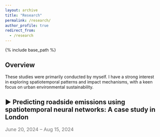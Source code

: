 ```yaml
---
layout: archive
title: "Research"
permalink: /research/
author_profile: true
redirect_from:
  - /research
---
```


{% include base_path %}

## **Overview**
<p>
These studies were primarily conducted by myself. I have a strong interest in exploring spatiotemporal patterns and impact mechanisms, with a keen focus on urban environmental sustainability.
</p>

<!-- 研究项目标题 -->
<h2 class="toggle-header" style="cursor: pointer;">
  <span class="toggle-icon">▶</span><strong> Predicting roadside emissions using spatiotemporal neural networks: A case study in London</strong>
</h2>
<p style="color: #757575; font-size: 16px;">June 20, 2024 – Aug 15, 2024</p>
<div class="toggle-content" style="display: none;">
  <!-- 关键词部分 -->
  <p><strong>Key words:</strong> road emission prediction, spatiotemporal modeling, graph attention network</p>

  <!-- 父容器 -->
  <div class="content-wrapper" style="display: flex; max-height: 400px; align-items: flex-start;">
    <div id="researchCarousel_1" class= "carousel slide" data-ride="carousel" style="flex-basis: 50%; max-height: 400px">
      <ol class="carousel-indicators">
        <li data-target="#researchCarousel_1" data-slide-to="0" class="active"></li>
        <li data-target="#researchCarousel_1" data-slide-to="1"></li>
        <li data-target="#researchCarousel_1" data-slide-to="2"></li>
        <li data-target="#researchCarousel_1" data-slide-to="3"></li>
        <li data-target="#researchCarousel_1" data-slide-to="4"></li>
        <li data-target="#researchCarousel_1" data-slide-to="5"></li>
      </ol>
      <div class="carousel-inner">
        <div class="carousel-item active">
          <img src="/images/research_1/Framework.png" class="d-block mx-auto" alt="Research Image 1"
          style="margin-top: 40px;">
          <div class="carousel-caption d-none d-md-block">
            <h5>The method framework of proposed problem</h5>
          </div>
        </div>
        <div class="carousel-item">
          <img src="/images/research_1/img_1.png" class="d-block mx-auto" alt="Research Image 1"
          style="margin-top: 40px;">
          <div class="carousel-caption d-none d-md-block">
            <h5>The air pollutant monitoring stations in London</h5>
          </div>
        </div>
        <div class="carousel-item">
          <img src="/images/research_1/img_2.png" class="d-block mx-auto" alt="Research Image 2"
          style="margin-top: 80px;">
          <div class="carousel-caption d-none d-md-block">
            <h5>The time series of NO2 concentration at stations</h5>
          </div>
        </div>
        <div class="carousel-item">
          <img src="/images/research_1/img_3.png" class="d-block mx-auto" alt="Research Image 3" style="margin-top: 70px;">
          <!--  style="object-fit: contain; width: 100%; height: auto;" -->
          <div class="carousel-caption d-none d-md-block">
            <h5>Monitoring station graphs with different distance thresholds</h5>
          </div>
        </div>
        <div class="carousel-item">
          <img src="/images/research_1/img_4.png" class="d-block mx-auto" alt="Research Image 4" style="margin-top: 30px;">
          <!--  style="object-fit: contain; width: 100%; height: auto;" -->
          <div class="carousel-caption d-none d-md-block">
            <h5>Performance metrics in terms of time granularities</h5>
          </div>
        </div>
        <div class="carousel-item">
          <img src="/images/research_1/img_5.png" class="d-block mx-auto" alt="Research Image 5" style="margin-top: 80px;">
          <!--  style="object-fit: contain; width: 100%; height: auto;" -->
          <div class="carousel-caption d-none d-md-block">
            <h5>Emission prediction fit curves and the actual time series</h5>
          </div>
        </div>
      </div>
      <!-- Controls -->
      <a class="carousel-control-prev" href="#researchCarousel_1" role="button" data-slide="prev">
        <span class="carousel-control-prev-icon" aria-hidden="true"></span>
        <span class="sr-only">Previous</span>
      </a>
      <a class="carousel-control-next" href="#researchCarousel_1" role="button" data-slide="next">
        <span class="carousel-control-next-icon" aria-hidden="true"></span>
        <span class="sr-only">Next</span>
      </a>
    </div>
    <!-- 摘要部分 -->
    <div class="research-summary" style="flex-basis: 50%; max-height: 400px; overflow-y: auto; padding: 10px; margin-left: 20px;">
      <p>London's heavy traffic with road emissions significantly impacts air quality, which becomes being a major concern. This study predicts future NO<sub>2</sub> concentrations based on spatiotemporal data around citywide monitoring stations.</p>
      <p><strong>Key contributions</strong></p>
      <ul>
        <li>Compiled a comprehensive spatiotemporal feature set with traffic characteristics (e.g., road conditions, network structure, traffic volume), providing valuable insights for transportation policy.</li>
        <li>Incorporated pollutant dispersion knowledge to build a spatiotemporal dynamic graph of monitoring stations, enhancing accuracy.</li>
        <li>Developed a hybrid model combining Graph Neural Networks and LSTM, capturing complex spatiotemporal dependencies of road emissions.</li>
      </ul>

      <p>Experiments on hourly air pollutant data from London's roadside stations, sourced from the <a href="https://www.londonair.org.uk/london/asp/publicdetails.asp" target="_blank" style="color: #757575;">London Air Quality Network (LAQN)</a>, validate the model. Results show a 12.5% accuracy improvement with the graph attention mechanism and extended forecast horizon to 12 hours using the LSTM encoder-decoder, outperforming baselines, especially in long-term (9-12h) predictions.</p>
    </div>
  </div>
</div>
<link rel="stylesheet" href="https://cdnjs.cloudflare.com/ajax/libs/font-awesome/5.15.4/css/all.min.css">
<p style="margin-top: 30px; margin-bottom: 0;">Preprint forthcoming on arXiv (<a href="/files/research_1/Sample_of_Work.pdf" target="_blank"><i class="fas fa-file-pdf"></i> Sample of Work</a>). Code available on <a href="https://github.com/Minw913/REGAL-Roadside-Emission-Prediction" target="_blank"><i class="fab fa-github"></i> GitHub</a>.</p>
<!-- 分隔线 -->
<hr style="border: none; height: 0.5px; background-color: #757575; margin-top: 10px; margin-bottom: 10px;">


<!-- 研究项目标题 -->
<h2 class="toggle-header" style="cursor: pointer;">
  <span class="toggle-icon">▶</span><strong> Investigating the impact of London's Ultra Low Emission Zone (ULEZ) on electric vehicle adoption</strong>
</h2>
<p style="color: #757575; font-size: 16px;">May 20, 2024 – June 15, 2024</p>
<div class="toggle-content" style="display: none;">
<!-- 关键词部分 -->
  <p><strong>Keywords:</strong> electric vehicle adoption, Ultra Low Emission Zone (ULEZ), spatial DID, region-pair fixed effect</p>

  <!-- 父容器 -->
  <div class="content-wrapper" style="display: flex; max-height: 400px; align-items: flex-start;">
    <div id="researchCarousel_2" class= "carousel slide" data-ride="carousel" style="flex-basis: 50%; max-height: 400px">
      <ol class="carousel-indicators">
        <li data-target="#researchCarousel_2" data-slide-to="0" class="active"></li>
        <li data-target="#researchCarousel_2" data-slide-to="1"></li>
        <li data-target="#researchCarousel_2" data-slide-to="2"></li>
        <li data-target="#researchCarousel_2" data-slide-to="2"></li>
      </ol>
      <div class="carousel-inner">
        <div class="carousel-item active">
          <img src="/images/research_2/img_1.png" class="d-block mx-auto" alt="Research Image 1"
          style="margin-top: 80px;">
          <div class="carousel-caption d-none d-md-block">
            <h5>Introduction of policy boundary, timeline and regulation</h5>
          </div>
        </div>
        <div class="carousel-item">
          <img src="/images/research_2/img_2.png" class="d-block mx-auto" alt="Research Image 2"
          style="margin-top: 60px;">
          <div class="carousel-caption d-none d-md-block">
            <h5>Temporal trend of vehicles adoption of different types</h5>
          </div>
        </div>
        <div class="carousel-item">
          <img src="/images/research_2/img_3.png" class="d-block mx-auto" alt="Research Image 3" style="margin-top: 40px;">
          <!--  style="object-fit: contain; width: 100%; height: auto;" -->
          <div class="carousel-caption d-none d-md-block">
            <h5>Region-pair sectors divided by buffers and wedge lines</h5>
          </div>
        </div>
        <div class="carousel-item">
          <img src="/images/research_2/img_4.png" class="d-block mx-auto" alt="Research Image 3" style="margin-top: 20px;">
          <!--  style="object-fit: contain; width: 100%; height: auto;" -->
          <div class="carousel-caption d-none d-md-block">
            <h5> Effects of ULEZ policy across different DID models</h5>
          </div>
        </div>
      </div>
      <!-- Controls -->
      <a class="carousel-control-prev" href="#researchCarousel_2" role="button" data-slide="prev">
        <span class="carousel-control-prev-icon" aria-hidden="true"></span>
        <span class="sr-only">Previous</span>
      </a>
      <a class="carousel-control-next" href="#researchCarousel_2" role="button" data-slide="next">
        <span class="carousel-control-next-icon" aria-hidden="true"></span>
        <span class="sr-only">Next</span>
      </a>
    </div>
    <!-- 摘要部分 -->
    <div class="research-summary" style="flex-basis: 50%; max-height: 400px; overflow-y: auto; padding: 10px; margin-left: 20px;">
      <p>Extensive literature supports the efficacy of zonal control policies in reducing emissions and promoting green transport. This study examines the impact of London’s ULEZ on electric vehicle (EV) adoption, using the 2021 Inner London Boundary to set treatment and control groups.</p>
      <p>Given the rapid growth of EV adoption in Greater London, potentially due to spatial spillover effects from the ULEZ policy, additional variables accounting for <strong>distance decay</strong>, <strong>spatial interaction</strong> and <strong>spatial autocorrelation</strong> were included to capture spatial patterns. Moreover, <strong>wedge-shaped urban partitions</strong> were constructed to address radial and directional heterogeneity within similar geographic regions.</p>
      <p>Regression results indicate that, after controlling for spatial and temporal heterogeneity, the ULEZ policy's effect on EV adoption is not consistently significant within Greater London. This suggests synchronized EV adoption growth inside and outside the boundary due to complex socio-economic factors and transport infrastructure, beyond simple spatial effects. Anticipatory effects may further explain this limited impact, as people likely adapted to future standards ahead of ULEZ enforcement.</p>
      <P>Future research considers employing staggered DID for multi-period data and propensity score matching to balance samples and control for confounding variables.</P>
    </div>
  </div>
  <p style="margin-top: 35px; margin-bottom: 0;"><strong>Honor:</strong> Distinction in course <a href="https://www.lse.ac.uk/resources/calendar2023-2024/courseGuides/GY/2023_GY460.htm"> GY460 Techniques of Spatial Economic Analysis</a></p>
</div>
<!-- 分隔线 -->
<link rel="stylesheet" href="https://cdnjs.cloudflare.com/ajax/libs/font-awesome/5.15.4/css/all.min.css">
<p style="margin-bottom: 0;">
  <a href="/files/research_2/Sample_of_work_EN.pdf" target="_blank">
    <i class="fas fa-file-pdf"></i> Sample of Work
  </a>
<hr style="border: none; height: 0.5px; background-color: #757575; margin-top: 10px; margin-bottom: 10px;">



<!-- 研究项目标题 -->
<!-- <h2 class="toggle-header" style="cursor: pointer;">
  <span class="toggle-icon">▶</span><strong> RE3 Study on multi-scale spatiotemporal impact mechanism in nighttime economy: A case in Nanjing, China</strong>
</h2>
<p style="color: #757575; font-size: 16px;">Jan 20, 2023 – May 15, 2023</p>
<div class="toggle-content" style="display: none;">
  <!-- 关键词部分 -->
  <!-- <p><strong>Keywords:</strong> road emission prediction, spatiotemporal data modeling, graph attention network</p> -->

<h2 class="toggle-header" style="cursor: pointer;">
  <span class="toggle-icon">▶</span><strong> Spatio-temporal evolution of urban low-carbon competitiveness in the Yangtze River Delta from 2000 to 2020</strong>
</h2>
<p style="color: #757575; font-size: 16px;">Oct 01, 2021 – Nov 15, 2022</p>
<div class="toggle-content" style="display: none;">
  <!-- <p style="color: #757575; font-size: 16px;">June 20, 2024 – Aug 15, 2022</p> -->
  <!-- 关键词部分 -->
  <p><strong>Keywords:</strong> Yangtze river delta; low-carbon competitiveness; grey correlation TOPSIS; exploratory spatiotemporal data analysis</p>

  <!-- 父容器 -->
  <div class="content-wrapper" style="display: flex; max-height: 400px; align-items: flex-start;">
    <div id="researchCarousel_3" class ="carousel slide" data-ride="carousel" style="flex-basis: 50%; max-height: 400px">
      <ol class="carousel-indicators">
        <li data-target="#researchCarousel_3" data-slide-to="0" class="active"></li>
        <li data-target="#researchCarousel_3" data-slide-to="1"></li>
        <li data-target="#researchCarousel_3" data-slide-to="2"></li>
        <li data-target="#researchCarousel_3" data-slide-to="3"></li>
      </ol>
      <div class="carousel-inner">
        <div class="carousel-item active">
          <img src="/images/research_4/img_1.png" class="d-block mx-auto" alt="Research Image 1"
          style="margin-top: 20px;">
          <div class="carousel-caption d-none d-md-block">
            <h5 >Research framework</h5>
          </div>
          <!-- 放大按钮 -->
          <!-- <button class="enlarge-btn" onclick="openModal('/images/research_1/img_1.png')">🔍</button> -->
        </div>
        <!-- 放大按钮 -->
        <!-- <button class="enlarge-btn" onclick="openModal('/images/research_1/img_1.png')">🔍</button> -->
        <div class="carousel-item">
          <div class="d-block w-100" style="height: 500px;">
            <img src="/images/research_4/img_3.png" class="d-block mx-auto" alt="Research Image 1"
            style="margin-top: 0px;">
          </div>
          <div class="carousel-caption d-none d-md-block">
            <h5 style="font-size: 14px;">Spatiotemporal evolution of urban low-carbon competitiveness</h5>
          </div>
           <!-- 放大按钮 -->
          <!-- <button class="enlarge-btn" onclick="openModal('/images/research_1/img_1.png')">🔍</button> -->
        </div>
        <div class="carousel-item">
          <div class="d-block w-100" style="height: 500px;">
            <img src="/images/research_4/img_4.png" class="d-block mx-auto" alt="Research Image 1"
            style="margin-top: 20px;">
          </div>
          <div class="carousel-caption d-none d-md-block">
            <h5 style="font-size: 14px;">Spatiotemporal evolution types of low-carbon competitiveness</h5>
          </div>
           <!-- 放大按钮 -->
          <!-- <button class="enlarge-btn" onclick="openModal('/images/research_1/img_1.png')">🔍</button> -->
        </div>
        <div class="carousel-item">
          <div class="d-block w-100" style="height: 500px;">
            <img src="/images/research_4/img_5.png" class="d-block mx-auto" alt="Research Image 1"
            style="margin-top: 10px;">
          </div>
          <div class="carousel-caption d-none d-md-block">
            <h5>Impact mechanism of urban low-carbon competitiveness</h5>
          </div>
           <!-- 放大按钮 -->
          <!-- <button class="enlarge-btn" onclick="openModal('/images/research_1/img_1.png')">🔍</button> -->
        </div>
      </div>
      <!-- Controls -->
      <a class="carousel-control-prev" href="#researchCarousel_3" role="button" data-slide="prev">
        <span class="carousel-control-prev-icon" aria-hidden="true"></span>
        <span class="sr-only">Previous</span>
      </a>
      <a class="carousel-control-next" href="#researchCarousel_3" role="button" data-slide="next">
        <span class="carousel-control-next-icon" aria-hidden="true"></span>
        <span class="sr-only">Next</span>
      </a>
    </div>
    <!-- 轮播图放大模态框 HTML -->
    <!-- <div id="imageModal" class="modal">
      <span class="close" onclick="closeModal()">&times;</span>
      <img class="modal-content" id="modalImg">
    </div> -->
    <!-- 摘要部分 -->
    <div class="research-summary" style="flex-basis: 50%; max-height: 400px; overflow-y: auto; padding: 10px; margin-left: 20px;">
      <p>To achieve carbon peaking and carbon neutrality goals, it is necessary to recognize the spatiotemporal evolution patterns of urban low-carbon competitiveness at a regional scale. This study focuses on the low-carbon competitiveness of 41 cities in the Yangtze River Delta from 2000 to 2020.</p>
      <p><strong>Key contributions</strong></p>
      <ul>
        <li>Developed a comprehensive index system for evaluating urban low-carbon competitiveness, consisting of three dimensions: carbon emissions, socio-economic factors, and low-carbon technologies and policies.</li>

        <li>Analyzed the time-series evolution of low-carbon competitiveness using the TOPSIS grey relational analysis method and identified spatial patterns with LISA time path and space-time transition models.</li>

        <li>Classified the 41 cities into 7 spatiotemporal evolution types to reveal different spatial characteristics of low-carbon competitiveness.</li>
      </ul>

      <p>The study shows significant changes in low-carbon competitiveness in the Yangtze River Delta over 20 years, with Shanghai ranking highest and Anhui Province lowest. The spatial correlation of carbon emissions varied greatly, while socio-economic factors were weaker. 81.1% of cities exhibited path dependence in their spatiotemporal evolution.</p>
    </div>
  </div>
<!-- </div> -->
  <link rel="stylesheet" href="https://cdnjs.cloudflare.com/ajax/libs/font-awesome/5.15.4/css/all.min.css">
  <p style="margin-top: 35px; margin-bottom: 0;"><strong>Honor:</strong> Excellent National Undergraduate Training Program for Innovation and Entrepreneurship; Excellent Reporting Award in the 3rd National Symposium on Regional Ecology; Accepted by the journal <i>Geographical Research</i>.</p>
</div>
<!-- 引入 Font Awesome 的 CDN，用于加载 PDF 图标 -->
<link rel="stylesheet" href="https://cdnjs.cloudflare.com/ajax/libs/font-awesome/5.15.4/css/all.min.css">
<p style="margin-bottom: 0;"><a href="https://kns.cnki.net/kcms2/article/abstract?v=64ENavj7QCCZRR-vWduYhaPMAtrNnPj_aSgmzReI_zpsX_16GYabBRi2jPuvPh4qs8EDZxZmEe8_v-hx2eZPs8K4wp4FrumfzFzYL_DXCztzBW_7_uTGG3RGvZRKOb-mbEWaXOl66TnhyiedikYK04CUd7XMRjMI8wgibcLl3LDAJzjcAcy9ZEehUVwA_xip&uniplatform=NZKPT&language=CHS">Paper Link</a>. Sample of Work &nbsp;(
  <a href="/files/research_4/Sample_of_work_ZH.pdf" target="_blank">
    <i class="fas fa-file-pdf"></i> ZH
  </a>
  &nbsp;&nbsp; 
  <a href="/files/research_4/Sample_of_work_EN.pdf" target="_blank">
    <i class="fas fa-file-pdf"></i> EN (simplified)
  </a>)
</p>
<!-- 分隔线 -->
<hr style="border: none; height: 0.5px; background-color: #757575; margin-top: 10px; margin-bottom: 10px;">